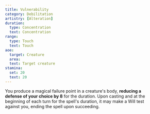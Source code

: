 ```yaml
---
title: Vulnerability
category: Debilitation
artistry: [Alteration]
duration:
  type: Concentration
  text: Concentration
range:
  type: Touch
  text: Touch
aoe:
  target: Creature
  area: 
  text: Target creature
stamina:
  set: 20
  text: 20
---
```

You produce a magical failure point in a creature's body, **reducing a defense of your choice by 8** for the duration. Upon casting and at the beginning of each turn for the spell's duration, it may make a Will test against you, ending the spell upon succeeding.
